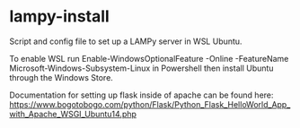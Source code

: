 # lampy-install
Script and config file to set up a LAMPy server in WSL Ubuntu.

To enable WSL run Enable-WindowsOptionalFeature -Online -FeatureName Microsoft-Windows-Subsystem-Linux in Powershell then install Ubuntu through the Windows Store.

Documentation for setting up flask inside of apache can be found here:
  https://www.bogotobogo.com/python/Flask/Python_Flask_HelloWorld_App_with_Apache_WSGI_Ubuntu14.php
